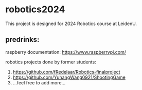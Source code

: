 # robotics2024
This project is designed for 2024 Robotics course at LeidenU.
## predrinks:
raspberry documentation: https://www.raspberrypi.com/

robotics projects done by former students:
1. https://github.com/fRedelaar/Robotics-finalproject
2. https://github.com/YuhangWang0921/ShootingGame
3. ...feel free to add more...
